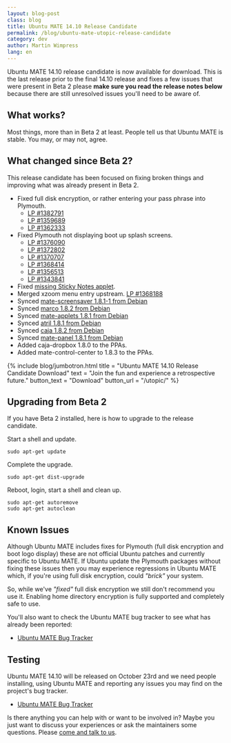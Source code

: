 ```yaml
---
layout: blog-post
class: blog
title: Ubuntu MATE 14.10 Release Candidate
permalink: /blog/ubuntu-mate-utopic-release-candidate
category: dev
author: Martin Wimpress
lang: en
---
```


Ubuntu MATE 14.10 release candidate is now available for download.
This is the last release prior to the final 14.10 release and fixes
a few issues that were present in Beta 2 please **make sure you read
the  release notes below** because there are still unresolved issues
you'll need to be aware of.

## What works?

Most things, more than in Beta 2 at least. People tell us that Ubuntu
MATE is stable. You may, or may not, agree.

## What changed since Beta 2?

This release candidate has been focused on fixing broken things and
improving what was already present in Beta 2.

  * Fixed full disk encryption, or rather entering your pass phrase into Plymouth.
    * [LP #1382791](https://bugs.launchpad.net/ubuntu/+source/plymouth/+bug/1382791)
    * [LP #1359689](https://bugs.launchpad.net/ubuntu/+source/plymouth/+bug/1359689)
    * [LP #1362333](https://bugs.launchpad.net/ubuntu/+source/ubiquity/+bug/1362333)
  * Fixed Plymouth not displaying boot up splash screens.
    * [LP #1376090](https://bugs.launchpad.net/ubuntu/+source/plymouth/+bug/1376090)
    * [LP #1372802](https://bugs.launchpad.net/ubuntu/+source/plymouth/+bug/1372802)
    * [LP #1370707](https://bugs.launchpad.net/ubuntu/+source/plymouth/+bug/1370707)
    * [LP #1368414](https://bugs.launchpad.net/ubuntu/+source/plymouth/+bug/1368414)
    * [LP #1356513](https://bugs.launchpad.net/ubuntu/+source/plymouth/+bug/1356513)
    * [LP #1343841](https://bugs.launchpad.net/ubuntu/+source/plymouth/+bug/1343841)
  * Fixed [missing Sticky Notes applet](https://bugs.launchpad.net/ubuntu-mate/+bug/1370048).
  * Merged xzoom menu entry upstream. [LP #1368188](https://bugs.launchpad.net/ubuntu/+source/xzoom/+bug/1368188)
  * Synced [mate-screensaver 1.8.1-1 from Debian](https://bugs.launchpad.net/ubuntu/+source/mate-screensaver/+bug/1378430)
  * Synced [marco 1.8.2 from Debian](https://bugs.launchpad.net/ubuntu/+source/marco/+bug/1378429)
  * Synced [mate-applets 1.8.1 from Debian](https://bugs.launchpad.net/ubuntu/+source/mate-applets/+bug/1378427)
  * Synced [atril 1.8.1 from Debian](https://bugs.launchpad.net/ubuntu/+source/atril/+bug/1378426)
  * Synced [caja 1.8.2 from Debian](https://bugs.launchpad.net/ubuntu/+source/caja/+bug/1378425)
  * Synced [mate-panel 1.8.1 from Debian](https://bugs.launchpad.net/ubuntu/+source/mate-panel/+bug/1378421)
  * Added caja-dropbox 1.8.0 to the PPAs.
  * Added mate-control-center to 1.8.3 to the PPAs.

{% include blog/jumbotron.html
    title = "Ubuntu MATE 14.10 Release Candidate Download"
    text = "Join the fun and experience a retrospective future."
    button_text = "Download"
    button_url = "/utopic/"
%}

## Upgrading from Beta 2

If you have Beta 2 installed, here is how to upgrade to the release
candidate.

Start a shell and update.

    sudo apt-get update

Complete the upgrade.

    sudo apt-get dist-upgrade

Reboot, login, start a shell and clean up.

    sudo apt-get autoremove
    sudo apt-get autoclean

## Known Issues

Although Ubuntu MATE includes fixes for Plymouth (full disk encryption
and boot logo display) these are not official Ubuntu patches and
currently specific to Ubuntu MATE. If Ubuntu update the Plymouth packages
without fixing these issues then you may experience regressions in
Ubuntu MATE which, if you're using full disk encryption, could *"brick"*
your system.

So, while we've *"fixed"* full disk encryption we still don't recommend
you use it. Enabling home directory encryption is fully supported and
completely safe to use.

You'll also want to check the Ubuntu MATE bug tracker to see what has
already been reported:

  * [Ubuntu MATE Bug Tracker](https://bugs.launchpad.net/ubuntu-mate)

## Testing

Ubuntu MATE 14.10 will be released on October 23rd and we need
people installing, using Ubuntu MATE and reporting any issues you may
find on the project's bug tracker.

  * [Ubuntu MATE Bug Tracker](https://bugs.launchpad.net/ubuntu-mate)

Is there anything you can help with or want to be involved in? Maybe
you just want to discuss your experiences or ask the maintainers some
questions. Please [come and talk to us](/community/).

